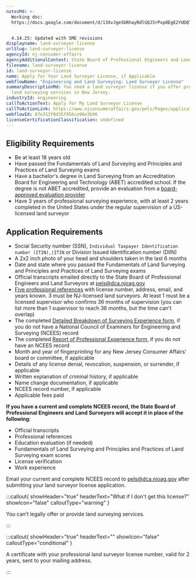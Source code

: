 ```yaml
---
notesMd: >-
  Working doc:
  https://docs.google.com/document/d/13XvJgeSbRhayRdlGQJ5rPxp0EgE2YUDQT74mN5aW1WU/edit?tab=t.0


  4.14.25: Updated with SME revisions 
displayname: land-surveyor-license
urlSlug: land-surveyor-license
agencyId: nj-consumer-affairs
agencyAdditionalContext: State Board of Professional Engineers and Land Surveyors
filename: land-surveyor-license
id: land-surveyor-license
name: Apply for Your Land Surveyor License, if Applicable
webflowName: "Engineering and Land Surveying: Land Surveyor License"
summaryDescriptionMd: You need a land surveyor license if you offer professional
  land surveying services in New Jersey.
industryId: engineering
callToActionText: Apply for My Land Surveyor License
callToActionLink: https://www.njconsumeraffairs.gov/pels/Pages/applications.aspx
webflowId: 67e313f8d35f956ca96e3b96
licenseCertificationClassification: undefined
---
```

## Eligibility Requirements

* Be at least 18 years old
* Have passed the Fundamentals of Land Surveying and Principles and Practices of Land Surveying exams
* Have a bachelor's degree in Land Surveying from an Accreditation Board for Engineering and Technology (ABET) accredited school. If the degree is not ABET accredited, provide an evaluation from a [board-approved evaluation provider](https://www.njconsumeraffairs.gov/pels/Pages/FAQ.aspx)
* Have 3 years of professional surveying experience, with at least 2 years completed in the United States under the regular supervision of a US-licensed land surveyor

## Application Requirements

* Social Security number (SSN), `Individual Taxpayer Identification number (ITIN),|ITIN` or Division Issued Identification number (DIIN)
* A 2x2 inch photo of your head and shoulders taken in the last 6 months
* Date and state where you passed the Fundamentals of Land Surveying and Principles and Practices of Land Surveying exams
* Official transcripts emailed directly to the State Board of Professional Engineers and Land Surveyors at pels@dca.njoag.gov
* [Five professional references](https://www.njconsumeraffairs.gov/pels/Applications/Land-Surveyor-Reference-Form.pdf) with license number, address, email, and years known. 3 must be NJ-licensed land surveyors. At least 1 must be a licensed supervisor who confirms 36 months of supervision (you can list more than 1 supervisor to reach 36 months, but the time can't overlap)
* The completed [Detailed Breakdown of Surveying Experience form](https://www.njconsumeraffairs.gov/pels/Applications/Detailed-Breakdown-of-Surveying-Experience-Form.pdf), if you do not have a National Council of Examiners for Engineering and Surveying (NCEES) record
* The completed [Report of Professional Experience form](https://www.njconsumeraffairs.gov/poly/Applications/Report-of-Professional-Experience-Form.pdf), if you do not have an NCEES record
* Month and year of fingerprinting for any New Jersey Consumer Affairs’ board or committee, if applicable
* Details of any license denial, revocation, suspension, or surrender, if applicable
* Written explanation of criminal history, if applicable
* Name change documentation, if applicable
* NCEES record number, if applicable
* Applicable fees paid


**If you have a current and complete NCEES record, the State Board of Professional Engineers and Land Surveyors will accept it in place of the following**:

* Official transcripts
* Professional references
* Education evaluation (if needed)
* Fundamentals of Land Surveying and Principles and Practices of Land Surveying exam scores
* License verification
* Work experience

Email your current and complete NCEES record to pels@dca.njoag.gov after submitting your land surveyor license application.

:::callout{ showHeader="true" headerText="What if I don't get this license?" showIcon="false" calloutType="warning" }

You can’t legally offer or provide land surveying services.

:::

:::callout{ showHeader="true" headerText="" showIcon="false" calloutType="conditional" }

A certificate with your professional land surveyor license number, valid for 2 years, sent to your mailing address.

:::